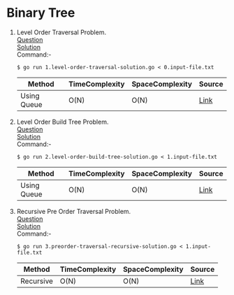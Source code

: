 # Binary Tree
1. Level Order Traversal Problem.
   <br /> [Question](/10.%20Binary%20Tree/docs/1.level-order-traversal-question.jpg)
   <br /> [Solution](/10.%20Binary%20Tree/1.level-order-traversal-solution.go)
   <br /> Command:-
   ```shell
   $ go run 1.level-order-traversal-solution.go < 0.input-file.txt
   ```

   | Method | TimeComplexity | SpaceComplexity | Source |
   |---|---|---|---|
   | Using Queue | O(N) | O(N) | [Link](/10.%20Binary%20Tree/1.level-order-traversal-solution.go) |
   
  2. Level Order Build Tree Problem.
      <br /> [Question](/10.%20Binary%20Tree/docs/2.level-order-build-tree-question.jpg)
      <br /> [Solution](/10.%20Binary%20Tree/2.level-order-build-tree-solution.go)
      <br /> Command:-
      ```shell
      $ go run 2.level-order-build-tree-solution.go < 1.input-file.txt
      ```
   
      | Method | TimeComplexity | SpaceComplexity | Source |
      |---|---|---|---|
      | Using Queue | O(N) | O(N) | [Link](/10.%20Binary%20Tree/2.level-order-build-tree-solution.go) |
 
 3. Recursive Pre Order Traversal Problem.
    <br /> [Question](/10.%20Binary%20Tree/docs/3.preorder-traversal-recursive-question.jpg)
    <br /> [Solution](/10.%20Binary%20Tree/3.preorder-traversal-recursive-solution.go)
    <br /> Command:-
    ```shell
    $ go run 3.preorder-traversal-recursive-solution.go < 1.input-file.txt
    ```
 
    | Method | TimeComplexity | SpaceComplexity | Source |
    |---|---|---|---|
    | Recursive | O(N) | O(N) | [Link](/10.%20Binary%20Tree/3.preorder-traversal-recursive-solution.go) |     